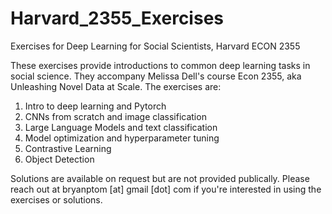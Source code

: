 # Harvard_2355_Exercises
Exercises for Deep Learning for Social Scientists, Harvard ECON 2355

These exercises provide introductions to common deep learning tasks in social science. They accompany Melissa Dell's course Econ 2355, aka Unleashing Novel Data at Scale. The exercises are:

1. Intro to deep learning and Pytorch
2. CNNs from scratch and image classification
3. Large Language Models and text classification
4. Model optimization and hyperparameter tuning
5. Contrastive Learning
6. Object Detection

Solutions are available on request but are not provided publically. Please reach out at bryanptom [at] gmail [dot] com if you're interested in using the exercises or solutions. 
